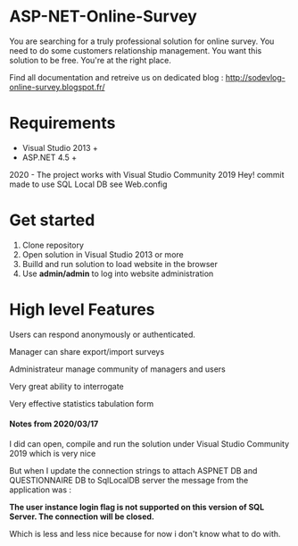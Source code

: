 # ASP-NET-Online-Survey
You are searching for a truly professional solution for online survey. You need to do some customers relationship management. You want this solution to be free. You're at the right place.

Find all documentation and retreive us on dedicated blog : http://sodevlog-online-survey.blogspot.fr/

# Requirements
* Visual Studio 2013 +
* ASP.NET 4.5 +

2020 - The project works with Visual Studio Community 2019 Hey!
commit made to use SQL Local DB see Web.config

# Get started
1. Clone repository
1. Open solution in Visual Studio 2013 or more
1. Builld and run solution to load website in the browser
1. Use **admin/admin** to log into website administration

# High level Features
Users can respond anonymously or authenticated.

Manager can share export/import surveys

Administrateur manage community of managers and users

Very great ability to interrogate

Very effective statistics tabulation form

#### Notes from 2020/03/17
I did can open, compile and run the solution under Visual Studio Community 2019
which is very nice

But when I update the connection strings to attach ASPNET DB and QUESTIONNAIRE DB 
to SqlLocalDB server the message from the application was :

**The user instance login flag is not supported on this version of SQL Server. The connection will be closed.**

Which is less and less nice because for now i don't know what to do with.




